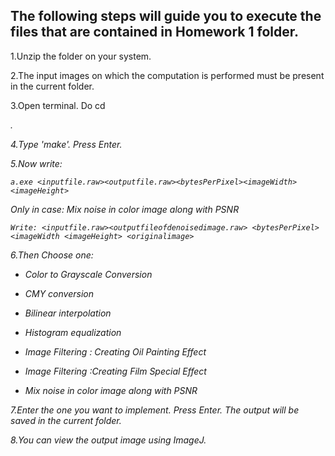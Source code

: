 ## The following steps will guide you to execute the files that are contained in Homework 1 folder.



1.Unzip the folder on your system.

2.The input images on which the computation is performed must be present in the current folder.

3.Open terminal. Do cd <address of the folder>.
  
4.Type 'make'. Press Enter.

5.Now write: 

```
a.exe <inputfile.raw><outputfile.raw><bytesPerPixel><imageWidth><imageHeight>
```

Only in case: Mix noise in color image along with PSNR

```
Write: <inputfile.raw><outputfileofdenoisedimage.raw> <bytesPerPixel><imageWidth <imageHeight> <originalimage>
```

6.Then Choose one:

- Color to Grayscale Conversion

- CMY conversion

- Bilinear interpolation

- Histogram equalization

- Image Filtering : Creating Oil Painting Effect

- Image Filtering :Creating Film Special Effect

- Mix noise in color image along with PSNR

7.Enter the one you want to implement. Press Enter. The output will be saved in the current folder.

8.You can view the output image using ImageJ.
